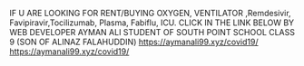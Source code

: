 IF U ARE LOOKING FOR RENT/BUYING OXYGEN, VENTILATOR ,Remdesivir, Favipiravir,Tocilizumab, Plasma, Fabiflu, ICU.
CLICK IN THE LINK BELOW 
BY WEB DEVELOPER AYMAN ALI STUDENT OF SOUTH POINT SCHOOL CLASS 9 (SON OF ALINAZ FALAHUDDIN)
https://aymanali99.xyz/covid19/
https://aymanali99.xyz/covid19/
